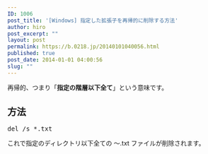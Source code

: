 ```yaml
---
ID: 1006
post_title: '[Windows] 指定した拡張子を再帰的に削除する方法'
author: hiro
post_excerpt: ""
layout: post
permalink: https://b.0218.jp/20140101040056.html
published: true
post_date: 2014-01-01 04:00:56
slug: ""
---
```

再帰的、つまり「<strong>指定の階層以下全て</strong>」という意味です。
<!--more-->
<h2>方法</h2>
<pre class="prettyprint">del /s *.txt</pre>
これで指定のディレクトリ以下全ての ～.txt ファイルが削除されます。